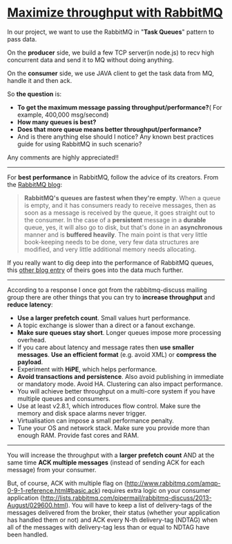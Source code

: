 




# [Maximize throughput with RabbitMQ](http://stackoverflow.com/questions/10030227/maximize-throughput-with-rabbitmq)

In our project, we want to use the RabbitMQ in "**Task Queues**" pattern to pass data.

On the **producer** side, we build a few TCP server(in node.js) to recv high concurrent data and send it to MQ without doing anything.

On the **consumer** side, we use JAVA client to get the task data from MQ, handle it and then ack.

So **the question** is: 
- **To get the maximum message passing throughput/performance?**( For example, 400,000 msg/second) 
- **How many queues is best?**
- **Does that more queue means better throughput/performance?**
- And is there anything else should I notice? Any known best practices guide for using RabbitMQ in such scenario?

Any comments are highly appreciated!!

----------

For **best performance** in RabbitMQ, follow the advice of its creators. From the [RabbitMQ blog](http://www.rabbitmq.com/blog/2011/09/24/sizing-your-rabbits/):

> **RabbitMQ's queues are fastest when they're empty**. When a queue is empty, and it has consumers ready to receive messages, then as soon as a message is received by the queue, it goes straight out to the consumer. In the case of a **persistent** message in a **durable** queue, yes, it will also go to disk, but that's done in an **asynchronous** manner and is **buffered heavily**. The main point is that very little book-keeping needs to be done, very few data structures are modified, and very little additional memory needs allocating.

If you really want to dig deep into the performance of RabbitMQ queues, this [other blog entry](http://www.rabbitmq.com/blog/2011/10/27/performance-of-queues-when-less-is-more/) of theirs goes into the data much further.

----------

According to a response I once got from the rabbitmq-discuss mailing group there are other things that you can try to **increase throughput** and **reduce latency**:

- **Use a larger prefetch count**. Small values hurt performance.
- A topic exchange is slower than a direct or a fanout exchange.
- **Make sure queues stay short**. Longer queues impose more processing overhead.
- If you care about latency and message rates then **use smaller messages**. **Use an efficient format** (e.g. avoid XML) or **compress the payload**.
- Experiment with **HiPE**, which helps performance.
- **Avoid transactions and persistence**. Also avoid publishing in immediate or mandatory mode. Avoid HA. Clustering can also impact performance.
- You will achieve better throughput on a multi-core system if you have multiple queues and consumers.
- Use at least v2.8.1, which introduces flow control. Make sure the memory and disk space alarms never trigger.
- Virtualisation can impose a small performance penalty.
- Tune your OS and network stack. Make sure you provide more than enough RAM. Provide fast cores and RAM.

----------

You will increase the throughput with a **larger prefetch count** AND at the same time **ACK multiple messages** (instead of sending ACK for each message) from your consumer.

But, of course, ACK with multiple flag on (http://www.rabbitmq.com/amqp-0-9-1-reference.html#basic.ack) requires extra logic on your consumer application (http://lists.rabbitmq.com/pipermail/rabbitmq-discuss/2013-August/029600.html). You will have to keep a list of delivery-tags of the messages delivered from the broker, their status (whether your application has handled them or not) and ACK every N-th delivery-tag (NDTAG) when all of the messages with delivery-tag less than or equal to NDTAG have been handled.



